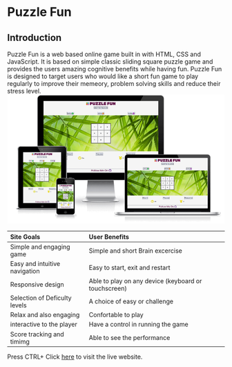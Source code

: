 # Puzzle Fun

## Introduction
Puzzle Fun is a web based online game built in with HTML, CSS and JavaScript. It is based on simple classic sliding square puzzle game and provides the users amazing cognitive benefits while having fun. Puzzle Fun is designed to target users who would like a short fun game to play regularly to improve their memeory, problem solving skills and reduce their stress level.  
![Responsive Screenshot Mockup](assets/img/screenshots/responsive.png)  

| Site Goals| User Benefits | 
|:------------- | :------------ | 
|Simple and engaging game | Simple and short Brain excercise | 
|Easy and intuitive navigation| Easy to start, exit and restart|
|Responsive design | Able to play on any device (keyboard or touchscreen)|  
|Selection of Deficulty levels|A choice of easy or challenge|
|Relax and also engaging |Confortable to play|
|interactive to the player|Have a control in running the game|
|Score tracking and timimg|Able to see the performance|

Press CTRL+ Click [here](https://yuyizhong.github.io/puzzelfun/) to visit the live website.




